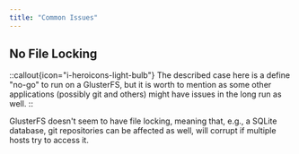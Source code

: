 ```yaml
---
title: "Common Issues"
---
```


## No File Locking

::callout{icon="i-heroicons-light-bulb"}
The described case here is a define "no-go" to run on a GlusterFS, but it is worth to mention as some other applications (possibly git and others) might have issues in the long run as well.
::

GlusterFS doesn't seem to have file locking, meaning that, e.g., a SQLite database, git repositories can be affected as well, will corrupt if multiple hosts try to access it.
